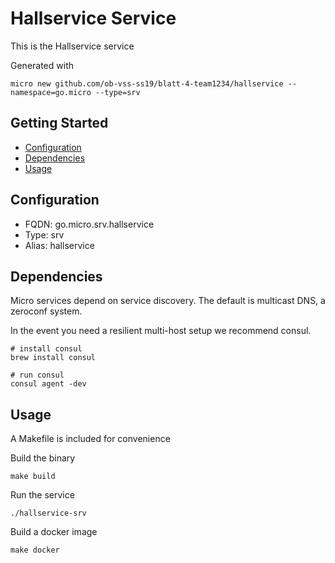 # Hallservice Service

This is the Hallservice service

Generated with

```
micro new github.com/ob-vss-ss19/blatt-4-team1234/hallservice --namespace=go.micro --type=srv
```

## Getting Started

- [Configuration](#configuration)
- [Dependencies](#dependencies)
- [Usage](#usage)

## Configuration

- FQDN: go.micro.srv.hallservice
- Type: srv
- Alias: hallservice

## Dependencies

Micro services depend on service discovery. The default is multicast DNS, a zeroconf system.

In the event you need a resilient multi-host setup we recommend consul.

```
# install consul
brew install consul

# run consul
consul agent -dev
```

## Usage

A Makefile is included for convenience

Build the binary

```
make build
```

Run the service
```
./hallservice-srv
```

Build a docker image
```
make docker
```